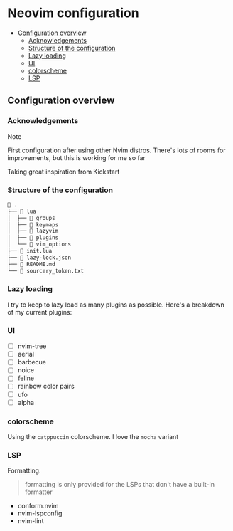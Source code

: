 # Neovim configuration

<!-- toc -->

- [Configuration overview](#configuration-overview)
  * [Acknowledgements](#acknowledgements)
  * [Structure of the configuration](#structure-of-the-configuration)
  * [Lazy loading](#lazy-loading)
  * [UI](#ui)
  * [colorscheme](#colorscheme)
  * [LSP](#lsp)

<!-- tocstop -->

## Configuration overview

### Acknowledgements

> [!NOTE]
> First configuration after using other Nvim distros. There's lots of rooms for improvements,
> but this is working for me so far

Taking great inspiration from Kickstart

### Structure of the configuration

```bash
 .
├──  lua
│  ├──  groups
│  ├──  keymaps
│  ├──  lazyvim
│  ├──  plugins
│  └──  vim_options
├──  init.lua
├──  lazy-lock.json
├──  README.md
└──  sourcery_token.txt

```

### Lazy loading

I try to keep to lazy load as many plugins as possible.
Here's a breakdown of my current plugins:

### UI

- [ ] nvim-tree
- [ ] aerial
- [ ] barbecue
- [ ] noice
- [ ] feline
- [ ] rainbow color pairs
- [ ] ufo
- [ ] alpha

### colorscheme

Using the `catppuccin` colorscheme. I love the `mocha` variant

### LSP

Formatting:

> formatting is only provided for the LSPs that don't have a built-in formatter

- conform.nvim
- nvim-lspconfig
- nvim-lint
